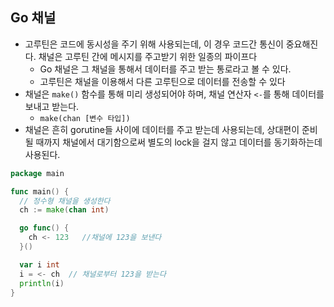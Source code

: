 ## Go 채널

- 고루틴은 코드에 동시성을 주기 위해 사용되는데, 이 경우 코드간 통신이 중요해진다. 채널은 고루틴 간에 메시지를 주고받기 위한 일종의 파이프다
  - Go 채널은 그 채널을 통해서 데이터를 주고 받는 통로라고 볼 수 있다.
  - 고루틴은 채널을 이용해서 다른 고루틴으로 데이터를 전송할 수 있다
- 채널은 `make()` 함수를 통해 미리 생성되어야 하며, 채널 연산자 `<-`를 통해 데이터를 보내고 받는다.
  - `make(chan [변수 타입])`
- 채널은 흔히 gorutine들 사이에 데이터를 주고 받는데 사용되는데, 상대편이 준비될 때까지 채널에서 대기함으로써 별도의 lock을 걸지 않고 데이터를 동기화하는데 사용된다.

```go
package main

func main() {
  // 정수형 채널을 생성한다 
  ch := make(chan int)

  go func() {
    ch <- 123   //채널에 123을 보낸다
  }()

  var i int
  i = <- ch  // 채널로부터 123을 받는다
  println(i)
}
```

